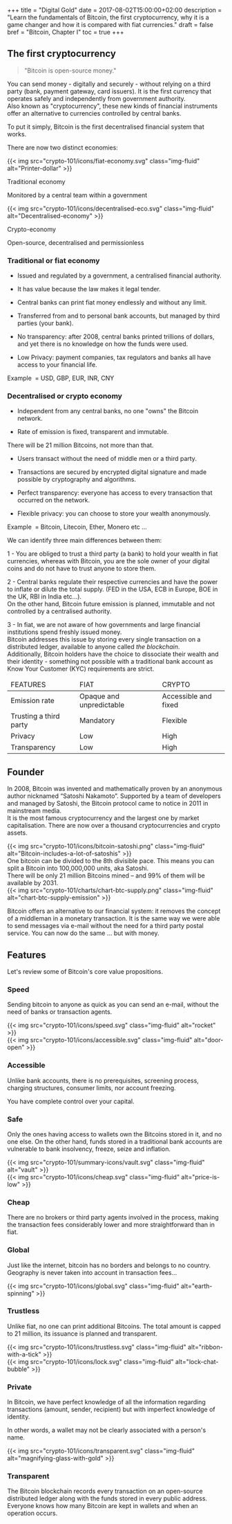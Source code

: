 +++
title = "Digital Gold"
date = 2017-08-02T15:00:00+02:00
description = "Learn the fundamentals of Bitcoin, the first cryptocurrency, why it is a game changer and how it is compared with fiat currencies."
draft = false
bref = "Bitcoin, Chapter I"
toc = true
+++


## The first cryptocurrency



> "Bitcoin is open-source money."

You can send money - digitally and securely - without relying on a third party (bank, payment gateway, card issuers). It is the first currency that operates safely and independently from government authority.  
Also known as "cryptocurrency", these new kinds of financial instruments offer an alternative to currencies controlled by central banks.

To put it simply, Bitcoin is the first decentralised financial system that works.


<p class="font-weight-bold text-center mt-5">There are now two distinct economies:</p>


<div class="container mt-5 my-4">
  <div class="row text-center">
    <div class="col">
      {{< img src="crypto-101/icons/fiat-economy.svg" class="img-fluid" alt="Printer-dollar" >}}
      <p class="font-weight-bold">Traditional economy </p>
      <p class="small">Monitored by a central team within a government</p>
    </div>
    <div class="col">
      {{< img src="crypto-101/icons/decentralised-eco.svg" class="img-fluid" alt="Decentralised-economy" >}}
      <p class="font-weight-bold">Crypto-economy</p>
      <p class="small">Open-source, decentralised and permissionless</p>
    </div>
  </div>
</div>




### Traditional or fiat economy



* Issued and regulated by a government, a centralised financial authority. 

* It has value because the law makes it legal tender.

* Central banks can print fiat money endlessly and without any limit.

* Transferred from and to personal bank accounts, but managed by third parties (your bank).

* No transparency: after 2008,  central banks printed trillions of dollars, and yet there is no knowledge on how the funds were used. 

* Low Privacy: payment companies, tax regulators and banks all have access to your financial life.

Example  = USD, GBP, EUR, INR, CNY




### Decentralised or crypto economy



* Independent from any central banks, no one "owns" the Bitcoin network.
 
* Rate of emission is fixed, transparent and immutable. 
<p>There will be 21 million Bitcoins, not more than that.</p>
 
* Users transact without the need of middle men or a third party. 

* Transactions are secured by encrypted digital signature and made possible by cryptography and algorithms.

* Perfect transparency: everyone has access to every transaction that occurred on the network.

* Flexible privacy: you can choose to store your wealth anonymously.

Example  = Bitcoin, Litecoin, Ether, Monero etc ...




<p class="font-weight-bold text-center mt-4 my-2"> We can identify three main differences between them:</p>


1 - You are obliged to trust a third party (a bank) to hold your wealth in fiat currencies, whereas with Bitcoin, you are the sole owner of your digital coins and do not have to trust anyone to store them.

2 - Central banks regulate their respective currencies and have the power to inflate or dilute the total supply. (FED in the USA, ECB in Europe, BOE in the UK, RBI in India etc...).   
On the other hand, Bitcoin future emission is planned, immutable and not controlled by a centralised authority.

3 - In fiat, we are not aware of how governments and large financial institutions spend freshly issued money.  
Bitcoin addresses this issue by storing every single transaction on a distributed ledger, available to anyone called *the blockchain*.  
Additionally, Bitcoin holders have the choice to dissociate their wealth and their identity - something not possible with a traditional bank account as Know Your Customer (KYC) requirements are strict.


</table>
<table class="table table-sm table-striped my-4">
    <thead>
        <tr class="text-center font-weight-bold">
            <td>FEATURES</td>
            <td>FIAT</td>
            <td>CRYPTO</td>
        </tr>
    </thead>
    <tbody>
        <tr>
            <td class="text-left">Emission rate</td>
            <td class="text-center">Opaque and unpredictable</td>
            <td class="text-center">Accessible and fixed</td>
        </tr>
        <tr>
            <td class="text-left">Trusting a third party</td>
            <td class="text-center">Mandatory</td>
            <td class="text-center">Flexible</td>
        </tr>
        <tr>
            <td class="text-left">Privacy</td>
            <td class="text-center">Low</td>
            <td class="text-center">High</td>
        </tr>
        <tr>
            <td class="text-left">Transparency</td>
            <td class="text-center">Low</td>
            <td class="text-center">High</td>
        </tr>
    </tbody>
</table>

## Founder



In 2008, Bitcoin was invented and mathematically proven by an anonymous author nicknamed “Satoshi Nakamoto”. 
Supported by a team of developers and managed by Satoshi, the Bitcoin protocol came to notice in 2011 in mainstream media.  
It is the most famous cryptocurrency and the largest one by market capitalisation. There are now over a thousand cryptocurrencies and crypto assets.



<div class="container my-3">
  <div class="row align-items-center">
    <div class="col">
      {{< img src="crypto-101/icons/bitcoin-satoshi.png" class="img-fluid" alt="Bitcoin-includes-a-lot-of-satoshis" >}}
    </div>
    <div class="col">
      One bitcoin can be divided to the 8th divisible pace.  
      This means you can split a Bitcoin into 100,000,000 units, aka Satoshi.
    </div>
  </div>
  <div class="row align-items-center">
    <div class="col">
      There will be only 21 million Bitcoins mined – and 99% of them will be available by 2031.
    </div>
    <div class="col">
      {{< img src="crypto-101/charts/chart-btc-supply.png" class="img-fluid" alt="chart-btc-supply-emission" >}}
    </div>
  </div>
</div>


Bitcoin offers an alternative to our financial system: it removes the concept of a middleman in a monetary transaction. 
It is the same way we were able to send messages via e-mail without the need for a third party postal service.
You can now do the same ... but with money.




## Features


Let's review some of Bitcoin's core value propositions.




<div class="container my-3">
  <div class="row align-items-center">
    <div class="col  text-left">
      <h3>Speed</h3>
      <p>Sending bitcoin to anyone as quick as you can send an e-mail, without the need of banks or transaction agents.</p>
    </div>
    <div class="col  text-center">
      {{< img src="crypto-101/icons/speed.svg" class="img-fluid" alt="rocket" >}}
    </div>
  </div>
</div>


 

<div class="container my-3">
  <div class="row align-items-center">
    <div class="col  text-center">
      {{< img src="crypto-101/icons/accessible.svg" class="img-fluid" alt="door-open" >}}
    </div>
    <div class="col  text-left">
    <h3>Accessible </h3>
      <p>Unlike bank accounts, there is no prerequisites, screening process, charging structures, consumer limits, nor account freezing.</p>  
      You have complete control over your capital.</p>
    </div>
  </div>
</div>





<div class="container my-3">
  <div class="row align-items-center">
    <div class="col text-left">
    <h3>Safe</h3>
     <p>Only the ones having access to wallets own the Bitcoins stored in it, and no one else. On the other hand, funds stored in a traditional bank accounts are vulnerable to bank insolvency, freeze, seize and inflation.</p>
    </div>
    <div class="col  text-center">
      {{< img src="crypto-101/summary-icons/vault.svg" class="img-fluid" alt="vault" >}}
    </div>
  </div>
</div>




<div class="container my-3">
  <div class="row align-items-center">
    <div class="col text-center">
      {{< img src="crypto-101/icons/cheap.svg" class="img-fluid" alt="price-is-low" >}}
    </div>
    <div class="col text-left">
    <h3>Cheap</h3>
      <p>There are no brokers or third party agents involved in the process, making the transaction fees considerably lower and more straightforward than in fiat.</p>
    </div>
  </div>
</div>




<div class="container my-3">
  <div class="row align-items-center">
    <div class="col text-left">
    <h3>Global</h3>
     <p>Just like the internet, bitcoin has no borders and belongs to no country. Geography is never taken into account in transaction fees...</p>
    </div>
    <div class="col text-center">
      {{< img src="crypto-101/icons/global.svg" class="img-fluid" alt="earth-spinning" >}}
    </div>
  </div>
</div>





<div class="container my-3">
  <div class="row align-items-center">
    <div class="col text-left">
    <h3>Trustless</h3>
      <p>Unlike fiat, no one can print additional Bitcoins. The total amount is capped to 21 million, its issuance is planned and transparent.</p>
    </div>
    <div class="col text-center">
      {{< img src="crypto-101/icons/trustless.svg" class="img-fluid" alt="ribbon-with-a-tick" >}}
    </div>
  </div>
</div>





<div class="container my-3">
  <div class="row align-items-center">
    <div class="col text-center">
      {{< img src="crypto-101/icons/lock.svg" class="img-fluid" alt="lock-chat-bubble" >}}
    </div>
    <div class="col text-left">
    <h3>Private</h3>
      <p>In Bitcoin, we have perfect knowledge of all the information regarding transactions (amount, sender, recipient) but with imperfect knowledge of identity.</p>
In other words, a wallet may not be clearly associated with a person's name.</p>
    </div>
  </div>
</div>





<div class="container my-3">
  <div class="row align-items-center text-center">
    <div class="col text-center">
      {{< img src="crypto-101/icons/transparent.svg" class="img-fluid" alt="magnifying-glass-with-gold" >}}
    </div>
    <div class="col text-left">
    <h3>Transparent</h3>
      <p>The Bitcoin blockchain records every transaction on an open-source distributed ledger along with the funds stored in every public address. Everyone knows how many Bitcoin are kept in wallets and when an operation occurs.</p>
    </div>
  </div>
</div>
